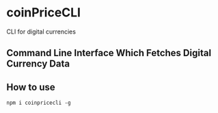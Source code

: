 # coinPriceCLI

CLI for digital currencies

## Command Line Interface Which Fetches Digital Currency Data

## How to use

`npm i coinpricecli -g`
